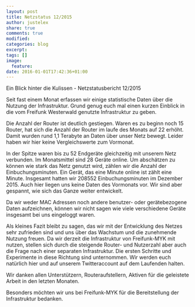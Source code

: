 ```yaml
---
layout: post
title: Netzstatus 12/2015
author: justelex
share: true
comments: true
modified:
categories: blog
excerpt:
tags: []
image:
  feature:
date: 2016-01-01T17:42:36+01:00
---
```


Ein Blick hinter die Kulissen - Netzstatusbericht 12/2015

Seit fast einem Monat erfassen wir einige statistische Daten über die Nutzung der Infrastruktur. Grund genug euch mal einen kurzen Einblick in die vom Freifunk Westerwald genutzte Infrastruktur zu geben.

Die Anzahl der Router ist deutlich gestiegen. Waren es zu beginn noch 15 Router, hat sich die Anzahl der Router im laufe des Monats auf 22 erhöht. Damit wurden rund 1,1 Terabyte an Daten über unser Netz bewegt. Leider haben wir hier keine Vergleichswerte zum Vormonat.

In der Spitze waren bis zu 52 Endgeräte gleichzeitig mit unserem Netz verbunden. Im Monatsmittel sind 28 Geräte online. Um abschätzen zu können wie stark das Netz genutzt wird, zählen wir die Anzahl der Einbuchungsminuten. Ein Gerät, das eine Minute online ist zählt eine Minute. Insgesamt hatten wir 208552 Einbuchungsminuten im Dezember 2015. Auch hier liegen uns keine Daten des Vormonats vor. Wir sind aber gespannt, wie sich das Ganze weiter entwickelt.

Da wir weder MAC Adressen noch andere benutzer- oder gerätebezogene Daten aufzeichnen, können wir nicht sagen wie viele verschiedene Geräte insgesamt bei uns eingeloggt waren.

Als kleines Fazit bleibt zu sagen, das wir mit der Entwicklung des Netzes sehr zufrieden sind und uns über das Wachstum und die zunehmende Nutzung freuen. Da wir derzeit die Infrastruktur von Freifunk-MYK mit nutzen, stellen sich durch die steigende Router- und Nutzerzahl aber auch die Frage nach einer separaten Infrastruktur.
Die ersten Schritte und Experimente in diese Richtung sind unternommen. Wir werden euch natürlich hier und auf unserem Twitteraccount auf dem Laufenden halten.

Wir danken allen Unterstützern, Routeraufstellern, Aktiven für die geleistete Arbeit in den letzten Monaten.

Besonders möchten wir uns bei Freifunk-MYK für die Bereitstellung der Infrastruktur bedanken.
